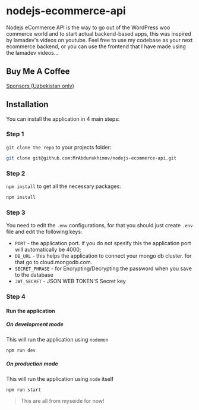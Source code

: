 # nodejs-ecommerce-api

Nodejs eCommerce API is the way to go out of the WordPress woo commerce world and to start actual backend-based apps, this was inspired by lamadev's videos on youtube. Feel free to use my codebase as your next ecommerce backend, or you can use the frontend that I have made using the lamadev videos...

## Buy Me A Coffee

[Sponsors (Uzbekistan only)](https://payme.uz/@codeflow)

## Installation

You can install the application in 4 main steps:

### Step 1

`git clone the repo` to your projects folder:

```bash
git clone git@github.com:MrAbdurakhimov/nodejs-ecommerce-api.git
```

### Step 2

`npm install` to get all the necessary packages:

```bash
npm install
```

### Step 3

You need to edit the `.env` configurations, for that you should just create `.env` file and edit the following keys:

- `PORT` - the application port. if you do not spesify this the application port will automatically be 4000;
- `DB_URL` - this helps the application to connect your mongo db cluster. for that go to cloud.mongodb.com.
- `SECRET_PHRASE` - for Encrypting/Decrypting the password when you save to the database
- `JWT_SECRET` - JSON WEB TOKEN'S Secret key

### Step 4

#### Run the application

##### On development mode

This will run the application using `nodemon`

```bash
npm run dev
```

##### On production mode

This will run the application using `node` itself

```bash
npm run start
```

> This are all from myseide for now!
